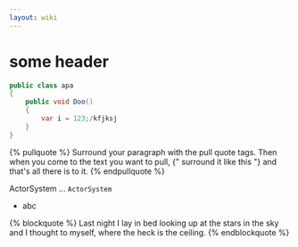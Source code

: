 ```yaml
---
layout: wiki
---
```


# some header

```csharp
public class apa
{
	public void Doo()
	{
		var i = 123;/kfjksj
	}
}
```

{% pullquote %}
Surround your paragraph with the pull quote tags. Then when you come to
the text you want to pull, {" surround it like this "} and that's all there is to it.
{% endpullquote %}

ActorSystem ...  `ActorSystem`  

* abc


{% blockquote %}
Last night I lay in bed looking up at the stars in the sky and I thought to myself, where the heck is the ceiling.
{% endblockquote %}